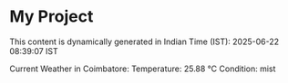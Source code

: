 # My Project

This content is dynamically generated in Indian Time (IST): 2025-06-22 08:39:07 IST


Current Weather in Coimbatore:
Temperature: 25.88 °C
Condition: mist
